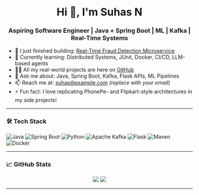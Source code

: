 <h1 align="center">Hi 👋, I'm Suhas N</h1>
<h3 align="center">Aspiring Software Engineer | Java + Spring Boot | ML | Kafka | Real-Time Systems</h3>

- 🔭 I just finished building: [Real-Time Fraud Detection Microservice](https://github.com/Suhas2609/Real-Time-Fraud-Detection-Microservice)
- 🌱 Currently learning: Distributed Systems, JUnit, Docker, CI/CD, LLM-based agents
- 👨‍💻 All my real-world projects are here on [GitHub](https://github.com/Suhas2609)
- 💬 Ask me about: Java, Spring Boot, Kafka, Flask APIs, ML Pipelines
- 📫 Reach me at: suhas@example.com *(replace with your email)*
- ⚡ Fun fact: I love replicating PhonePe- and Flipkart-style architectures in my side projects!

---

### 🛠️ Tech Stack

![Java](https://img.shields.io/badge/Java-21-blue)
![Spring Boot](https://img.shields.io/badge/Spring_Boot-3.5.3-green)
![Python](https://img.shields.io/badge/Python-3.10-yellow)
![Apache Kafka](https://img.shields.io/badge/Kafka-Streaming-black)
![Flask](https://img.shields.io/badge/Flask-ML_API-black)
![Maven](https://img.shields.io/badge/Maven-Build-red)
![Docker](https://img.shields.io/badge/Docker-Containerization-blue)

---

### 📈 GitHub Stats

<p align="center">
  <img src="https://github-readme-stats.vercel.app/api?username=Suhas2609&show_icons=true&theme=tokyonight" />
  <img src="https://github-readme-streak-stats.herokuapp.com?user=Suhas2609&theme=tokyonight" />
</p>

---

